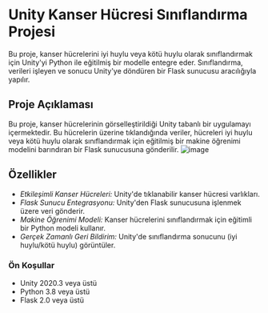 # Unity Kanser Hücresi Sınıflandırma Projesi

Bu proje, kanser hücrelerini iyi huylu veya kötü huylu olarak sınıflandırmak için Unity'yi Python ile eğitilmiş bir modelle entegre eder. Sınıflandırma, verileri işleyen ve sonucu Unity'ye döndüren bir Flask sunucusu aracılığıyla yapılır.

## Proje Açıklaması
Bu proje, kanser hücrelerinin görselleştirildiği Unity tabanlı bir uygulamayı içermektedir. Bu hücrelerin üzerine tıklandığında veriler, hücreleri iyi huylu veya kötü huylu olarak sınıflandırmak için eğitilmiş bir makine öğrenimi modelini barındıran bir Flask sunucusuna gönderilir.
![image](https://github.com/Osman911P/Ag-Programlama/assets/120224636/47404ef3-b198-41ba-a4e6-821d8914fa11)

## Özellikler
- *Etkileşimli Kanser Hücreleri:* Unity'de tıklanabilir kanser hücresi varlıkları.
- *Flask Sunucu Entegrasyonu:* Unity'den Flask sunucusuna işlenmek üzere veri gönderir.
- *Makine Öğrenimi Modeli:* Kanser hücrelerini sınıflandırmak için eğitimli bir Python modeli kullanır.
- *Gerçek Zamanlı Geri Bildirim:* Unity'de sınıflandırma sonucunu (iyi huylu/kötü huylu) görüntüler.

### Ön Koşullar
- Unity 2020.3 veya üstü
- Python 3.8 veya üstü
- Flask 2.0 veya üstü
